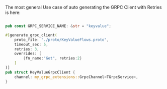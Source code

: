 The most general Use case of auto generating the GRPC Client with Retries is here:

```rust

pub const GRPC_SERVICE_NAME: &str = "keyvalue";

#[generate_grpc_client(
    proto_file: "./proto/KeyValueFlows.proto",
    timeout_sec: 5,
    retries: 3,
    overrides: [
        {fn_name:"Get", retries:2}
    ]
)]
pub struct KeyValueGrpcClient {
    channel: my_grpc_extensions::GrpcChannel<TGrpcService>,
}

```